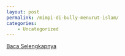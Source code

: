 ```yaml
---
layout: post
permalink: /mimpi-di-bully-menurut-islam/
categories:
    - Uncategorized
---
```


[Baca Selengkapnya](/01)